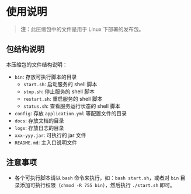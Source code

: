 # 使用说明

> **注**：此压缩包中的文件是用于 Linux 下部署的发布包。

## 包结构说明

本压缩包的文件结构说明：

- `bin`: 存放可执行脚本的目录
  - `start.sh`: 启动服务的 shell 脚本
  - `stop.sh`: 停止服务的 shell 脚本
  - `restart.sh`: 重启服务的 shell 脚本
  - `status.sh`: 查看服务运行状态的 shell 脚本
- `config`: 存放 `application.yml` 等配置文件的目录
- `docs`: 存放文档的目录
- `logs`: 存放日志的目录
- `xxx-yyy.jar`: 可执行的 jar 文件
- `README.md`: 主入口说明文件

## 注意事项

- 各个可执行脚本请以 `bash` 命令来执行，如：`bash start.sh`，或者对 `bin` 目录添加可执行权限（`chmod -R 755 bin`），然后执行 `./start.sh` 即可。